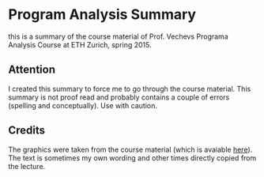Program Analysis Summary
======
this is a summary of the course material of Prof. Vechevs Programa Analysis Course at ETH Zurich, spring 2015. 

Attention
----
I created this summary to force me to go through the course material. This summary is not proof read and probably contains a couple of errors (spelling and conceptually).
Use with caution.

Credits
------
The graphics were taken from the course material (which is avaiable [here](http://www.srl.inf.ethz.ch/pa.php)). The text is sometimes my own wording and other times directly copied from the lecture.
